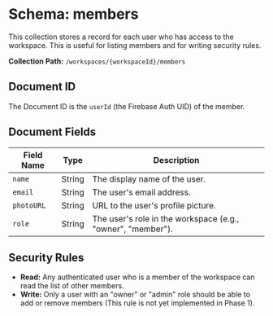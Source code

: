 # Schema: members

This collection stores a record for each user who has access to the workspace. This is useful for listing members and for writing security rules.

**Collection Path:** `/workspaces/{workspaceId}/members`

## Document ID

The Document ID is the `userId` (the Firebase Auth UID) of the member.

## Document Fields

| Field Name | Type   | Description                                     |
|------------|--------|-------------------------------------------------|
| `name`     | String | The display name of the user.                   |
| `email`    | String | The user's email address.                       |
| `photoURL` | String | URL to the user's profile picture.              |
| `role`     | String | The user's role in the workspace (e.g., "owner", "member"). |

## Security Rules

- **Read:** Any authenticated user who is a member of the workspace can read the list of other members.
- **Write:** Only a user with an "owner" or "admin" role should be able to add or remove members (This rule is not yet implemented in Phase 1).
